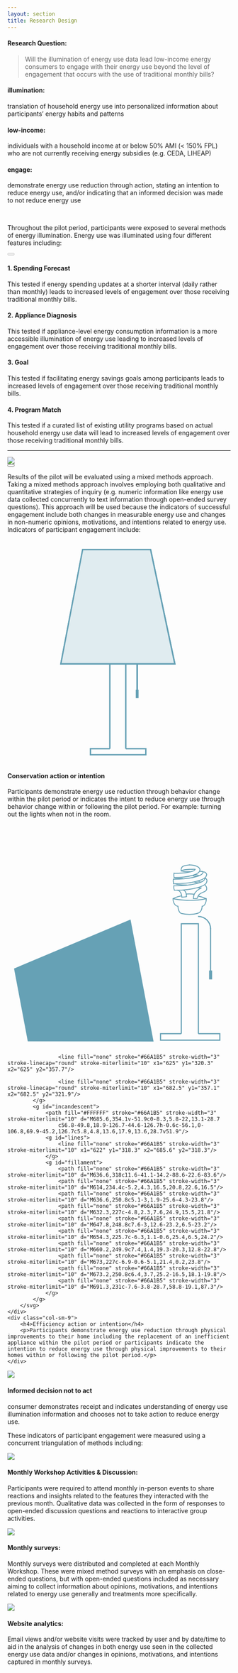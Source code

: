 ```yaml
---
layout: section
title: Research Design
---
```

<div class="researchQuestion">
	<h4>Research Question:</h4>
	<p><blockquote>Will the <span id="illumination">illumination</span> of energy use data lead <span id="lowIncome">low-income</span> energy consumers to <span id="engagement">engage</span> with their energy use beyond the level of engagement that occurs with the use of traditional monthly bills?</blockquote></p>
	<div class="definition row">
		<div class="col-sm-4" id="illuminationDefinition">
			<h4>illumination:</h4>
			<p>translation of household energy use into personalized information about participants’ energy habits and patterns</p>
		</div>
		<div class="col-sm-4" id="lowIncomeDefinition">
			<h4>low-income:</h4>
			<p>individuals with a household income at or below 50% AMI (< 150% FPL) who are not currently receiving energy subsidies (e.g. CEDA, LIHEAP)</p>
		</div>
		<div class="col-sm-4" id="engagementDefinition">
			<h4>engage:</h4>
			<p>demonstrate energy use reduction through action, stating an intention to reduce energy use, and/or indicating that an informed decision was made to not reduce energy use</p>
		</div>
	</div> 
</div>

<br>

<p>Throughout the pilot period, participants were exposed to several methods of energy illumination. Energy use was illuminated using four different features including:</p>

<!-- Try carousel from scratch --> 
<div class="featureCarousel">
	<div class="row">
		<div class="col-xs-1">
			<button type="button" id="prevFeature" class="btn" disabled="true"><i class="fa fa-chevron-left"></i></button>
		</div>
		<div class="col-xs-10">
			<div id="spendingDescription" class="featureDescriptions">
				<h4>1. Spending Forecast</h4>
				<p>This tested if energy spending updates at a shorter interval (daily rather than monthly) leads to increased levels of engagement over those receiving traditional monthly bills.</p>
			</div>
			<div id="applianceDescription" class="featureDescriptions hidden">
				<h4>2. Appliance Diagnosis</h4>
				<p>This tested if appliance-level energy consumption information is a more accessible illumination of energy use leading to increased levels of engagement over those receiving traditional monthly bills.</p>
			</div>
			<div id="goalDescription" class="featureDescriptions hidden">
				<h4>3. Goal</h4>
				<p>This tested if facilitating energy savings goals among participants leads to increased levels of engagement over those receiving traditional monthly bills.</p>
			</div>
			<div id="programDescription" class="featureDescriptions hidden">
				<h4>4. Program Match</h4>
				<p>This tested if a curated list of existing utility programs based on actual household energy use data will lead to increased levels of engagement over those receiving traditional monthly bills.</p>
			</div>
			<hr>
			<img id="featureImg" src="img/spending-forecast.jpg" class="img-responsive">
		</div>
		<div class="col-xs-1">
			<button type="button" id="nextFeature" class="btn"><i class="fa fa-chevron-right"></i></button>
		</div>
	</div>	
</div>


<p>Results of the pilot will be evaluated using a mixed methods approach. Taking a mixed methods approach involves employing both qualitative and quantitative strategies of inquiry (e.g. numeric information like energy use data collected concurrently to text information through open-ended survey questions). This approach will be used because the indicators of successful engagement include both changes in measurable energy use and changes in non-numeric opinions, motivations, and intentions related to energy use. Indicators of participant engagement include:</p>

<div class="row">
	<div class="col-sm-3">
		<svg version="1.1" xmlns="http://www.w3.org/2000/svg" xmlns:xlink="http://www.w3.org/1999/xlink" x="0px" y="0px"
	 viewBox="0 0 800 800" enable-background="new 0 0 800 800" xml:space="preserve">
			<g id="string">
				<line fill="none" stroke="#66A1B5" stroke-width="6" stroke-miterlimit="10" x1="465.2" y1="364.2" x2="465.2" y2="561.8"/>
				<rect x="460.1" y="537.5" fill="#66A1B5" width="10.1" height="29.7"/>
			</g>
			<g id="lampBack">
				<polygon fill="#66A1B5" stroke="#66A1B5" stroke-width="5" stroke-miterlimit="10" points="600.4,445.1 191.7,445.1 270,36.5 
					513.4,36.5 	"/>
				<polyline fill="none" stroke="#66A1B5" stroke-width="5" stroke-miterlimit="10" points="367.1,748.4 367.1,444.7 424.3,444.7 
					424.3,748.4 	"/>
				<polyline fill="none" stroke="#66A1B5" stroke-width="5" stroke-miterlimit="10" points="367.1,748.4 297.6,748.4 297.6,769.9 
					496.2,769.9 496.2,748.4 424.3,748.4 	"/>
			</g>
			<g id="lightOn">
				<polygon opacity="0.8" fill="#FFFFFF" points="600.4,445.1 191.7,445.1 270,36.5 513.4,36.5 	"/>
				<polygon fill="none" stroke="#66A1B5" stroke-width="5" stroke-miterlimit="10" points="600,444.7 191.4,444.7 269.6,36.1 
					513.1,36.1 	"/>
			</g>
		</svg>
	</div>
	<div class="col-sm-9">
		<h4>Conservation action or intention</h4>
		<p>Participants demonstrate energy use reduction through behavior change within the pilot period or indicates the intent to reduce energy use through behavior change within or following the pilot period. For example: turning out the lights when not in the room.</p>
	</div>
</div>
<div class="row">
	<div class="col-sm-3">
		<svg version="1.1" xmlns="http://www.w3.org/2000/svg" xmlns:xlink="http://www.w3.org/1999/xlink" x="0px" y="0px"
		 viewBox="0 0 800 800" enable-background="new 0 0 800 800" xml:space="preserve">
			<g id="stringEff">
				<line fill="none" stroke="#66A1B5" stroke-width="4" stroke-miterlimit="10" x1="728.4" y1="371.8" x2="728.4" y2="550.1"/>
				<rect x="723" y="524.1" fill="#66A1B5" width="10.9" height="31.8"/>
				<path fill="none" stroke="#66A1B5" stroke-width="4" stroke-miterlimit="10" d="M728.4,375.4c0-24.9-20.1-45-45-45"/>
			</g>
			<g id="lampEff">
				<polygon fill="#66A1B5" stroke="#66A1B5" stroke-width="5" stroke-miterlimit="10" points="439.5,345.3 520.9,775.6 75,774.7 
					26.5,518.4 	"/>
				<polyline fill="none" stroke="#66A1B5" stroke-width="4" stroke-miterlimit="10" points="623.3,750.1 623.3,356.9 684.6,356.9 
					684.6,750.1 	"/>
				<polyline fill="none" stroke="#66A1B5" stroke-width="4" stroke-miterlimit="10" points="623.3,750.1 548.9,750.1 548.9,773.2 
					761.6,773.2 761.6,750.1 684.6,750.1 	"/>
			</g>
			<g id="cfl">
				<path fill="none" stroke="#66A1B5" stroke-width="3" stroke-linecap="round" stroke-miterlimit="10" d="M684.9,257.9
					c9,2,18.4,5,28,9.2"/>
				<path fill="none" stroke="#66A1B5" stroke-width="3" stroke-linecap="round" stroke-miterlimit="10" d="M641.1,250.5
					c8.8-0.9,18.5-0.8,29,0.8"/>
				<path fill="none" stroke="#66A1B5" stroke-width="3" stroke-linecap="round" stroke-miterlimit="10" d="M593.7,267.1
					c0,0,11.5-6.3,30.6-10.1"/>
				<path fill="none" stroke="#66A1B5" stroke-width="3" stroke-linecap="round" stroke-miterlimit="10" d="M626,320.5
					c0-0.1,24,6.5,54.7-0.2"/>
				<path fill="none" stroke="#66A1B5" stroke-width="3" stroke-linecap="round" stroke-miterlimit="10" d="M611.5,294.2
					c0,14.5,6.5,26.3,14.5,26.3"/>
				<path fill="none" stroke="#66A1B5" stroke-width="3" stroke-linecap="round" stroke-miterlimit="10" d="M698,294.2
					c0,14-8.2,25.4-18.4,25.4"/>
				<path fill="none" stroke="#66A1B5" stroke-width="3" stroke-linecap="round" stroke-miterlimit="10" d="M593.7,267.1
					c0,15,7.9,27.1,17.8,27.1"/>
				<path fill="none" stroke="#66A1B5" stroke-width="3" stroke-linecap="round" stroke-miterlimit="10" d="M713,267.1
					c0,15-6.7,27.1-15,27.1"/>
				<path fill="none" stroke="#66A1B5" stroke-width="3" stroke-linecap="round" stroke-miterlimit="10" d="M593.7,267.1
					c0,0,59.6,13.6,119.3,0"/>
				<path fill="none" stroke="#66A1B5" stroke-width="3" stroke-linecap="round" stroke-miterlimit="10" d="M681.7,265.3
					c0-13.3,13.7-19.3,26-24"/>
				<path fill="none" stroke="#66A1B5" stroke-width="3" stroke-linecap="round" stroke-miterlimit="10" d="M667,266.9
					c-1.2-20.7,13.8-30.7,27.7-37.9"/>
				<path fill="none" stroke="#66A1B5" stroke-width="3" stroke-linecap="round" stroke-miterlimit="10" d="M708.8,218.3
					c10,11.1,5.1,20.3,0,22.2"/>
				<path fill="none" stroke="#66A1B5" stroke-width="3" stroke-linecap="round" stroke-miterlimit="10" d="M714.6,205.5
					c0,17.5-51.9,31.6-116.1,31.6"/>
				<path fill="none" stroke="#66A1B5" stroke-width="3" stroke-linecap="round" stroke-miterlimit="10" d="M707.7,195.2
					c0,14.4-49.6,26.1-111,26.1"/>
				<path fill="none" stroke="#66A1B5" stroke-width="3" stroke-linecap="round" stroke-miterlimit="10" d="M713.5,183
					c0,17.1-53,30.9-118.5,30.9"/>
				<path fill="none" stroke="#66A1B5" stroke-width="3" stroke-linecap="round" stroke-miterlimit="10" d="M701.3,172.1
					c0,14.1-47.5,25.5-106.2,25.5"/>
				<path fill="none" stroke="#66A1B5" stroke-width="3" stroke-linecap="round" stroke-miterlimit="10" d="M673,161.8
					c0,8.2-33.8,14.8-75.6,14.8"/>
				<path fill="none" stroke="#66A1B5" stroke-width="3" stroke-linecap="round" stroke-miterlimit="10" d="M690.1,163.9
					c0,17-42.1,27.7-92.7,27.7"/>
				<path fill="none" stroke="#66A1B5" stroke-width="3" stroke-linecap="round" stroke-miterlimit="10" d="M714.6,182.3
					c0-6.1-5.5-11-12.2-11"/>
				<path fill="none" stroke="#66A1B5" stroke-width="3" stroke-linecap="round" stroke-miterlimit="10" d="M715.7,204.7
					c0-5.7-3.1-10.3-6.9-10.3"/>
				<path fill="none" stroke="#66A1B5" stroke-width="3" stroke-linecap="round" stroke-miterlimit="10" d="M625,261.4
					c0-13.4-7.4-24.3-16.5-24.3"/>
				<path fill="none" stroke="#66A1B5" stroke-width="3" stroke-linecap="round" stroke-miterlimit="10" d="M642.1,259.6
					c0-12.4-5-22.5-11.1-22.5"/>
				<path fill="none" stroke="#66A1B5" stroke-width="3" stroke-linecap="round" stroke-miterlimit="10" d="M596.7,220
					c-1.2,6.9,0.8,15.8,1.8,15.8"/>
				<path fill="none" stroke="#66A1B5" stroke-width="3" stroke-linecap="round" stroke-miterlimit="10" d="M595,196.3
					c-1,4.8-1.4,8.4,0.8,15.7"/>
				<path fill="none" stroke="#66A1B5" stroke-width="3" stroke-linecap="round" stroke-miterlimit="10" d="M597.4,175.4
					c-1.5,6-1.5,7.3,0,15"/>
				<path fill="none" stroke="#66A1B5" stroke-width="3" stroke-linecap="round" stroke-miterlimit="10" d="M623.9,168.2
					c0-3.5,22-6.4,49.1-6.4"/>
				<path fill="none" stroke="#66A1B5" stroke-width="3" stroke-linecap="round" stroke-miterlimit="10" d="M690.1,163.9
					c0-9.7-17-17.5-37.9-17.5"/>
				<path fill="none" stroke="#66A1B5" stroke-width="3" stroke-linecap="round" stroke-miterlimit="10" d="M622.8,168.2
					c-1.2-15.7,5.8-19.7,30.1-21.8"/>
				<path fill="none" stroke="#66A1B5" stroke-width="3" stroke-linecap="round" stroke-miterlimit="10" d="M623.9,167.5
					c0,1.8,13.6,3.2,30.4,3.2"/>
				<path fill="none" stroke="#66A1B5" stroke-width="3" stroke-linecap="round" stroke-miterlimit="10" d="M701.3,171.4
					c0-1.3-5.7-2.3-12.6-2.3"/>
				<path fill="none" stroke="#66A1B5" stroke-width="3" stroke-linecap="round" stroke-miterlimit="10" d="M685.5,185.5
					c0-2.3-6.4-4.1-14.4-4.1"/>
				<path fill="none" stroke="#66A1B5" stroke-width="3" stroke-linecap="round" stroke-miterlimit="10" d="M598.5,192.6
					c0,1.5,13.3,2.6,29.7,2.6"/>
				<path fill="none" stroke="#66A1B5" stroke-width="3" stroke-linecap="round" stroke-miterlimit="10" d="M666.1,184.8
					c0,1.3,6.6,2.3,14.8,2.3"/>
				<path fill="none" stroke="#66A1B5" stroke-width="3" stroke-linecap="round" stroke-miterlimit="10" d="M709.7,194.6
					c0-0.8-1.1-1.4-2.6-1.4"/>
				<path fill="none" stroke="#66A1B5" stroke-width="3" stroke-linecap="round" stroke-miterlimit="10" d="M691.2,208.3
					c0-2.2-4.6-3.9-10.3-3.9"/>
				<path fill="none" stroke="#66A1B5" stroke-width="3" stroke-linecap="round" stroke-miterlimit="10" d="M671.1,207.6
					c0,1.6,7.1,2.8,15.9,2.8"/>
				<path fill="none" stroke="#66A1B5" stroke-width="3" stroke-linecap="round" stroke-miterlimit="10" d="M602.4,214
					c0,2.2,18.2,4,40.6,4"/>
				<path fill="none" stroke="#66A1B5" stroke-width="3" stroke-linecap="round" stroke-miterlimit="10" d="M682.5,227.3
					c0,1,5.5,1.7,12.2,1.7"/>
				<path fill="none" stroke="#66A1B5" stroke-width="3" stroke-linecap="round" stroke-miterlimit="10" d="M642.1,259.6
					c0,1-7.6,1.8-17.1,1.8"/>
				<path fill="none" stroke="#66A1B5" stroke-width="3" stroke-linecap="round" stroke-miterlimit="10" d="M681.7,265.3
					c0,0.9-6.6,1.6-14.7,1.6"/>
				
					<line fill="none" stroke="#66A1B5" stroke-width="3" stroke-linecap="round" stroke-miterlimit="10" x1="625" y1="320.3" x2="625" y2="357.7"/>
				
					<line fill="none" stroke="#66A1B5" stroke-width="3" stroke-linecap="round" stroke-miterlimit="10" x1="682.5" y1="357.1" x2="682.5" y2="321.9"/>
			</g>
			<g id="incandescent">
				<path fill="#FFFFFF" stroke="#66A1B5" stroke-width="3" stroke-miterlimit="10" d="M685.6,354.1v-51.9c0-8.3,5.8-22,13.1-28.7
					c56.8-49.8,18.9-126.7-44.6-126.7h-0.6c-56.1,0-106.8,69.9-45.2,126.7c5.8,4.8,13.6,17.9,13.6,28.7v51.9"/>
				<g id="lines">
					<line fill="none" stroke="#66A1B5" stroke-width="3" stroke-miterlimit="10" x1="622" y1="318.3" x2="685.6" y2="318.3"/>
				</g>
				<g id="fillament">
					<path fill="none" stroke="#66A1B5" stroke-width="3" stroke-miterlimit="10" d="M636.6,318c11.6-41.1-14.2-88.6-22.6-83.6"/>
					<path fill="none" stroke="#66A1B5" stroke-width="3" stroke-miterlimit="10" d="M614,234.4c-5.2,4.3,16.5,20.8,22.6,16.5"/>
					<path fill="none" stroke="#66A1B5" stroke-width="3" stroke-miterlimit="10" d="M636.6,250.8c5.1-3,1.9-25.6-4.3-23.8"/>
					<path fill="none" stroke="#66A1B5" stroke-width="3" stroke-miterlimit="10" d="M632.3,227c-4.8,2.3,7.6,24.9,15.5,21.8"/>
					<path fill="none" stroke="#66A1B5" stroke-width="3" stroke-miterlimit="10" d="M647.8,248.8c7.6-3,12.6-23.2,6.5-23.2"/>
					<path fill="none" stroke="#66A1B5" stroke-width="3" stroke-miterlimit="10" d="M654.3,225.7c-6.3,1.1-0.6,25.4,6.5,24.2"/>
					<path fill="none" stroke="#66A1B5" stroke-width="3" stroke-miterlimit="10" d="M660.2,249.9c7.4,1.4,19.3-20.3,12.8-22.8"/>
					<path fill="none" stroke="#66A1B5" stroke-width="3" stroke-miterlimit="10" d="M673,227c-6.9-0.6-5.1,21.4,0.2,23.8"/>
					<path fill="none" stroke="#66A1B5" stroke-width="3" stroke-miterlimit="10" d="M673.2,250.8c6.4,3.7,25.2-16.5,18.1-19.8"/>
					<path fill="none" stroke="#66A1B5" stroke-width="3" stroke-miterlimit="10" d="M691.3,231c-7.6-3.8-28.7,58.8-19.1,87.3"/>
				</g>
			</g>
		</svg>
	</div>
	<div class="col-sm-9">
		<h4>Efficiency action or intention</h4>
		<p>Participants demonstrate energy use reduction through physical improvements to their home including the replacement of an inefficient appliance within the pilot period or participants indicate the intention to reduce energy use through physical improvements to their homes within or following the pilot period.</p>
	</div>
</div>
<div class="row">
	<div class="col-sm-3">
		<img src="http://placehold.it/400x400" class="img-responsive">
	</div>
	<div class="col-sm-9">
		<h4>Informed decision not to act</h4>
		<p>consumer demonstrates receipt and indicates understanding of energy use illumination information and chooses not to take action to reduce energy use.</p>
	</div>
</div>

<p>These indicators of participant engagement were measured using a concurrent triangulation of methods including:</p>

<div class="row">
	<div class="col-sm-3">
		<img src="img/workshopIcon.svg" class="img-responsive">
	</div>
	<div class="col-sm-9">
		<h4>Monthly Workshop Activities & Discussion:</h4>
		<p>Participants were required to attend monthly in-person events to share reactions and insights related to the features they interacted with the previous month. Qualitative data was collected in the form of responses to open-ended discussion questions and reactions to interactive group activities. </p>
	</div>
</div>
<div class="row">
	<div class="col-sm-3">
		<img src="img/surveyIcon.svg" class="img-responsive">
	</div>
	<div class="col-sm-9">
		<h4>Monthly surveys:</h4>
		<p>Monthly surveys were distributed and completed at each Monthly Workshop. These were mixed method surveys with an emphasis on close-ended questions, but with open-ended questions included as necessary aiming to collect information about opinions, motivations, and intentions related to energy use generally and treatments more specifically.</p>
	</div>
</div>
<div class="row">
	<div class="col-sm-3">
		<img src="img/webAnalyticsIcon.svg" class="img-responsive">
	</div>
	<div class="col-sm-9">
		<h4>Website analytics:</h4>
		<p>Email views and/or website visits were tracked by user and by date/time to aid in the analysis of changes in both energy use seen in the collected energy use data and/or changes in opinions, motivations, and intentions captured in monthly surveys.</p>
	</div>
</div>